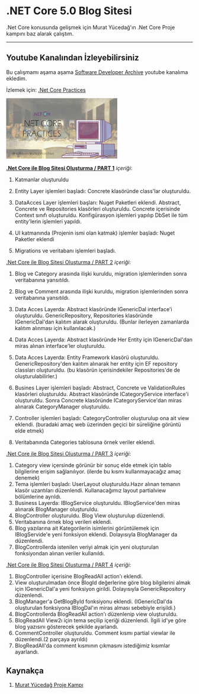 # .NET Core 5.0 Blog Sitesi

.Net Core konusunda gelişmek için  Murat Yücedağ'ın .Net Core Proje kampını baz alarak çalıştım.

---
## Youtube Kanalından İzleyebilirsiniz

Bu çalışmamı aşama aşama [Software Developer Archive](https://www.youtube.com/channel/UCjyA7k3irGFgjYkuH-QVhfw) youtube kanalıma ekledim. 

İzlemek için: [.Net Core Practices](https://www.youtube.com/playlist?list=PLjMBQHLzNCzaCU6pl57ik1tHxBB0_XifG)

<img src="https://github.com/zeynepaslierhan/.NetCorePractices/blob/main/img/.Net%20Core%20Youtube%20k%C3%BC%C3%A7%C3%BCk%20resim.jpg" width="300" alt=".NetCoreWebApp Practices"/>

[**.Net Core ile Blog Sitesi Oluşturma / PART 1**](https://www.youtube.com/watch?v=6wiOt8ZcPNY&list=PLjMBQHLzNCzaCU6pl57ik1tHxBB0_XifG&index=1) *içeriği*:

1. Katmanlar oluşturuldu

2. Entity Layer işlemleri başladı: Concrete klasöründe class'lar oluşturuldu.

3. DataAcces Layer işlemleri başları: Nuget Paketleri eklendi.  Abstract, Concrete ve Repositories klasörleri oluşturuldu. Concrete içerisinde Context sınıfı oluşturuldu. Konfigürasyon işlemleri yapılıp DbSet ile tüm entity'lerin işlemleri yapıldı. 

4. UI katmanında (Projenin ismi olan katmak) işlemler başladı: Nuget Paketler eklendi

5. Migrations ve veritabanı işlemleri başladı.

[.Net Core ile Blog Sitesi Oluşturma / PART 2](https://www.youtube.com/watch?v=Y7pg4vaoNdY&list=PLjMBQHLzNCzaCU6pl57ik1tHxBB0_XifG&index=2) *içeriği*:

1. Blog ve Category arasında ilişki kuruldu, migration işlemlerinden sonra veritabanına yansıtıldı.

2. Blog ve Comment arasında ilişki kuruldu, migration işlemlerinden sonra veritabanına yansıtıldı.

3. Data Acces Layerda: Abstract klasöründe IGenericDal interface'i oluşturuldu. GenericRepository, Repositories klasöründe IGenericDal'dan kalıtım alarak oluşturuldu. (Bunlar ilerleyen zamanlarda kalıtım alınması için kullanılacak.)

4. Data Acces Layerda: Abstract klasöründe Her Entity için IGenericDal'dan miras alınan interface'ler oluşturuldu.

5. Data Acces Layerda: Entity Framework klasörü oluşturuldu. GenericRepository'den kalıtım alınarak her entity için EF repository classları oluşturuldu. (bu klasörün içerisindekiler Repositories'de de oluşturulabilirler.)

6. Busines Layer işlemleri başladı: Abstract, Concrete ve ValidationRules klasörleri oluşturuldu. Abstract klasöründe ICategoryService interface'i oluşturuldu. Sonra Concrete klasöründe ICategoryService'dan miras alınarak CategoryManager oluşturuldu.

7. Controller işlemleri başladı: CategoryController oluşturulup ona ait view eklendi. (buradaki amaç web üzerinden geçici bir süreliğine görüntü elde etmek)

8. Veritabanında Categories tablosuna örnek veriler eklendi.

[.Net Core ile Blog Sitesi Oluşturma / PART 3](https://www.youtube.com/watch?v=J1rb2JNKTYU&list=PLjMBQHLzNCzaCU6pl57ik1tHxBB0_XifG&index=3) *içeriği*:

1. Category view içersinde görünür bir sonuç elde etmek için tablo bilgilerine erişim sağlanılıyor. (ilerde bu kısmı kullanmayacağız amaç denemek)
2. Tema işlemleri başladı: UserLayout oluşturuldu.Hazır alınan temanın klasör uzantıları düzenlendi. Kullanacağımız layout partialview bölümlerine ayrıldı. 
3. Business Layerda: IBlogService oluşturuldu. IBlogService'den miras alınarak BlogManager oluşturuldu.
4. BlogController oluşturuldu. Blog View oluşturulup düzenlendi.
5. Veritabanına örnek blog verileri eklendi.
6. Blog yazılarına ait Kategorilerin isimlerini görüntülemek için IBlogServide'e  yeni fonksiyon eklendi. Dolayısıyla BlogManager da düzenlendi.
7. BlogControllerda istenilen veriyi almak için yeni oluşturulan fonksiyondan alınan veriler kullanıldı.

[.Net Core ile Blog Sitesi Oluşturma / PART 4](https://www.youtube.com/watch?v=ngBsgrw2vQA) *içeriği*:

1. BlogController içerisine BlogReadAll action'ı eklendi. 
2. View oluşturulmadan önce BlogId değerlerine göre blog bilgilerini almak için IGenericDal'a yeni fonksiyon girildi. Dolayısıyla GenericRepository düzenlendi.
3. BlogManager'a  GetBlogById fonksiyonu eklendi. (IGenericDal'da oluşturulan fonksiyona IBlogDal'ın miras alması sebebiyle erişildi.)
4. BlogControllerda BlogReadAll action'ı düzenlenip view oluşturuldu.
5. BlogReadAll View2ı için tema seçilip içeriği düzenlendi. İlgili id'ye göre blog yazısını gösterecek şekilde ayarlandı.
6. CommentController oluşturuldu. Comment kısmı partial viewlar ile düzenlendi.(2 parçaya ayrıldı)
7. BlogReadAll'da comment kısmının çıkmasını istediğimiz kısımlar ayarlandı.

## Kaynakça

1. [Murat Yücedağ Proje Kampı](https://www.youtube.com/playlist?list=PLKnjBHu2xXNNkinaVhPqPZG0ubaLN63ci)
